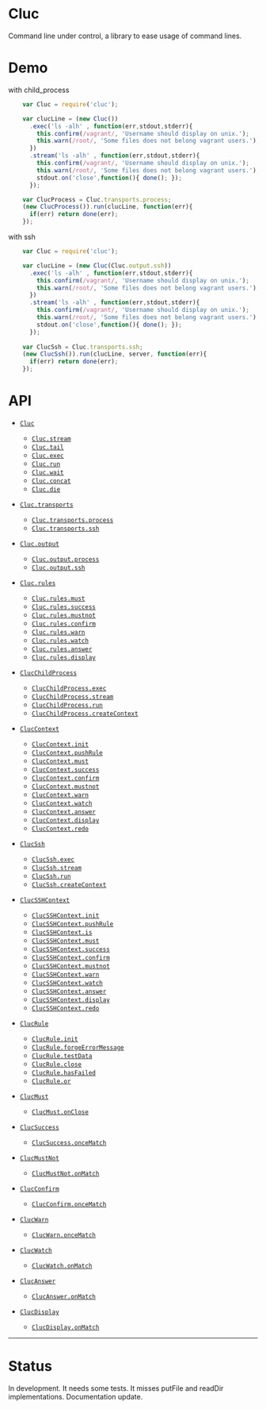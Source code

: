 # Cluc

Command line under control, a library to ease usage of command lines.

# Demo

with child_process
```js
    var Cluc = require('cluc');

    var clucLine = (new Cluc())
      .exec('ls -alh' , function(err,stdout,stderr){
        this.confirm(/vagrant/, 'Username should display on unix.');
        this.warn(/root/, 'Some files does not belong vagrant users.');
      })
      .stream('ls -alh' , function(err,stdout,stderr){
        this.confirm(/vagrant/, 'Username should display on unix.');
        this.warn(/root/, 'Some files does not belong vagrant users.');
        stdout.on('close',function(){ done(); });
      });

    var ClucProcess = Cluc.transports.process;
    (new ClucProcess()).run(clucLine, function(err){
      if(err) return done(err);
    });
```



with ssh
```js
    var Cluc = require('cluc');

    var clucLine = (new Cluc(Cluc.output.ssh))
      .exec('ls -alh' , function(err,stdout,stderr){
        this.confirm(/vagrant/, 'Username should display on unix.');
        this.warn(/root/, 'Some files does not belong vagrant users.');
      })
      .stream('ls -alh' , function(err,stdout,stderr){
        this.confirm(/vagrant/, 'Username should display on unix.');
        this.warn(/root/, 'Some files does not belong vagrant users.');
        stdout.on('close',function(){ done(); });
      });
    
    var ClucSsh = Cluc.transports.ssh;
    (new ClucSsh()).run(clucLine, server, function(err){
      if(err) return done(err);
    });
```

# API

* [`Cluc`](doc/Cluc.md#Cluc)
    * [`Cluc.stream`](doc/Cluc.md#Cluc.stream)
    * [`Cluc.tail`](doc/Cluc.md#Cluc.tail)
    * [`Cluc.exec`](doc/Cluc.md#Cluc.#exec)
    * [`Cluc.run`](doc/Cluc.md#Cluc.#run)
    * [`Cluc.wait`](doc/Cluc.md#Cluc.#wait)
    * [`Cluc.concat`](doc/Cluc.md#Cluc.#concat)
    * [`Cluc.die`](doc/Cluc.md#Cluc.#die)
        
* [`Cluc.transports`]()
    * [`Cluc.transports.process`](doc/ClucChildProcess.md)
    * [`Cluc.transports.ssh`](doc/ClucSsh.md#ClucSsh)
    
* [`Cluc.output`]()
    * [`Cluc.output.process`](doc/ClucContext.md)
    * [`Cluc.output.ssh`](doc/ClucSSHContext.md)
    
* [`Cluc.rules`]()
    * [`Cluc.rules.must`](doc/ClucRule.md#ClucMust)
    * [`Cluc.rules.success`](doc/ClucRule.md#ClucSuccess)
    * [`Cluc.rules.mustnot`](doc/ClucRule.md#ClucMustNot)
    * [`Cluc.rules.confirm`](doc/ClucRule.md#ClucConfirm)
    * [`Cluc.rules.warn`](doc/ClucRule.md#ClucWarn)
    * [`Cluc.rules.watch`](doc/ClucRule.md#ClucWatch)
    * [`Cluc.rules.answer`](doc/ClucRule.md#ClucAnswer)
    * [`Cluc.rules.display`](doc/ClucRule.md#ClucDisplay)


* [`ClucChildProcess`](doc/ClucChildProcess.md#ClucSsh)
    * [`ClucChildProcess.exec`](doc/ClucChildProcess.md#ClucSsh.exec)
    * [`ClucChildProcess.stream`](doc/ClucChildProcess.md#ClucSsh.stream)
    * [`ClucChildProcess.run`](doc/ClucChildProcess.md#ClucSsh.run)
    * [`ClucChildProcess.createContext`](doc/ClucChildProcess.md#ClucSsh.createContext)
    

* [`ClucContext`](doc/ClucContext.md#ClucContext)
    * [`ClucContext.init`](doc/ClucContext.md#ClucContext.init)
    * [`ClucContext.pushRule`](doc/ClucContext.md#ClucContext.pushRule)
    * [`ClucContext.must`](doc/ClucContext.md#ClucContext.must)
    * [`ClucContext.success`](doc/ClucContext.md#ClucContext.success)
    * [`ClucContext.confirm`](doc/ClucContext.md#ClucContext.confirm)
    * [`ClucContext.mustnot`](doc/ClucContext.md#ClucContext.mustnot)
    * [`ClucContext.warn`](doc/ClucContext.md#ClucContext.warn)
    * [`ClucContext.watch`](doc/ClucContext.md#ClucContext.watch)
    * [`ClucContext.answer`](doc/ClucContext.md#ClucContext.answer)
    * [`ClucContext.display`](doc/ClucContext.md#ClucContext.display)
    * [`ClucContext.redo`](doc/ClucContext.md#ClucContext.redo)
    

* [`ClucSsh`](doc/ClucSsh.md#ClucSsh)
    * [`ClucSsh.exec`](doc/ClucSsh.md#ClucSsh.exec)
    * [`ClucSsh.stream`](doc/ClucSsh.md#ClucSsh.stream)
    * [`ClucSsh.run`](doc/ClucSsh.md#ClucSsh.run)
    * [`ClucSsh.createContext`](doc/ClucSsh.md#ClucSsh.createContext)
    
        
* [`ClucSSHContext`](doc/ClucSSHContext.md#ClucSSHContext)
    * [`ClucSSHContext.init`](doc/ClucSSHContext.md#ClucSSHContext.init)
    * [`ClucSSHContext.pushRule`](doc/ClucSSHContext.md#ClucSSHContext.pushRule)
    * [`ClucSSHContext.is`](doc/ClucSSHContext.md#ClucSSHContext.is)
    * [`ClucSSHContext.must`](doc/ClucSSHContext.md#ClucSSHContext.must)
    * [`ClucSSHContext.success`](doc/ClucSSHContext.md#ClucSSHContext.success)
    * [`ClucSSHContext.confirm`](doc/ClucSSHContext.md#ClucSSHContext.confirm)
    * [`ClucSSHContext.mustnot`](doc/ClucSSHContext.md#ClucSSHContext.mustnot)
    * [`ClucSSHContext.warn`](doc/ClucSSHContext.md#ClucSSHContext.warn)
    * [`ClucSSHContext.watch`](doc/ClucSSHContext.md#ClucSSHContext.watch)
    * [`ClucSSHContext.answer`](doc/ClucSSHContext.md#ClucSSHContext.answer)
    * [`ClucSSHContext.display`](doc/ClucSSHContext.md#ClucSSHContext.display)
    * [`ClucSSHContext.redo`](doc/ClucSSHContext.md#ClucSSHContext.redo)


* [`ClucRule`](doc/ClucRule.md#ClucRule)
    * [`ClucRule.init`](doc/ClucRule.md#ClucRule.init)
    * [`ClucRule.forgeErrorMessage`](doc/ClucRule.md#ClucRule.forgeErrorMessage)
    * [`ClucRule.testData`](doc/ClucRule.md#ClucRule.testData)
    * [`ClucRule.close`](doc/ClucRule.md#ClucRule.close)
    * [`ClucRule.hasFailed`](doc/ClucRule.md#ClucRule.hasFailed)
    * [`ClucRule.or`](doc/ClucRule.md#ClucRule.or)
    
    
* [`ClucMust`](doc/ClucRule.md#ClucMust)
    * [`ClucMust.onClose`](doc/ClucRule.md#ClucMust.onClose)
    
    
* [`ClucSuccess`](doc/ClucRule.md#ClucSuccess)
    * [`ClucSuccess.onceMatch`](doc/ClucRule.md#ClucSuccess.onceMatch)
    
    
* [`ClucMustNot`](doc/ClucRule.md#ClucMustNot)
    * [`ClucMustNot.onMatch`](doc/ClucRule.md#ClucMustNot.onMatch)
    
    
* [`ClucConfirm`](doc/ClucRule.md#ClucConfirm)
    * [`ClucConfirm.onceMatch`](doc/ClucRule.md#ClucConfirm.onceMatch)
    
    
* [`ClucWarn`](doc/ClucRule.md#ClucWarn)
    * [`ClucWarn.onceMatch`](doc/ClucRule.md#ClucWarn.onceMatch)
    
    
* [`ClucWatch`](doc/ClucRule.md#ClucWatch)
    * [`ClucWatch.onMatch`](doc/ClucRule.md#ClucWatch.onMatch)
    
    
* [`ClucAnswer`](doc/ClucRule.md#ClucAnswer)
    * [`ClucAnswer.onMatch`](doc/ClucRule.md#ClucAnswer.onMatch)
    
    
* [`ClucDisplay`](doc/ClucRule.md#ClucDisplay)
    * [`ClucDisplay.onMatch`](doc/ClucRule.md#ClucDisplay.onMatch)


---------------------------------------

# Status

In development. 
It needs some tests. 
It misses putFile and readDir implementations. 
Documentation update.
